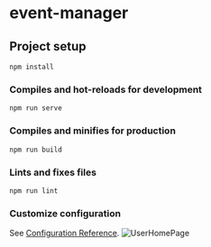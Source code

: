 # event-manager

## Project setup
```
npm install
```

### Compiles and hot-reloads for development
```
npm run serve
```

### Compiles and minifies for production
```
npm run build
```

### Lints and fixes files
```
npm run lint
```

### Customize configuration
See [Configuration Reference](https://cli.vuejs.org/config/).
![UserHomePage](https://github.com/user-attachments/assets/2a169995-15ea-46ba-8c9a-d97cc4196d4a)
